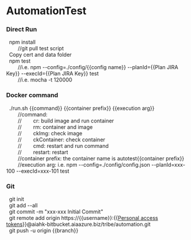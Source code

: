 # AutomationTest

### Direct Run
  &nbsp;&nbsp;npm install  
  &nbsp;&nbsp;&nbsp;&nbsp;&nbsp;&nbsp;&nbsp;&nbsp;//git pull test script  
  &nbsp;&nbsp;Copy cert and data folder  
  &nbsp;&nbsp;npm test  
  &nbsp;&nbsp;&nbsp;&nbsp;&nbsp;&nbsp;&nbsp;&nbsp;//i.e. npm --config=./config/{{config name}} --planId={{Plan JIRA Key}} --execId={{Plan JIRA Key}} test  
  &nbsp;&nbsp;&nbsp;&nbsp;&nbsp;&nbsp;&nbsp;&nbsp;//i.e. mocha -t 120000  

### Docker command
  &nbsp;&nbsp;./run.sh {{command}} {{container prefix}} {{execution arg}}  
  &nbsp;&nbsp;&nbsp;&nbsp;&nbsp;&nbsp;&nbsp;&nbsp;//command:  
  &nbsp;&nbsp;&nbsp;&nbsp;&nbsp;&nbsp;&nbsp;&nbsp;//&nbsp;&nbsp;&nbsp;&nbsp;&nbsp;&nbsp;&nbsp;&nbsp;cr: build image and run container  
  &nbsp;&nbsp;&nbsp;&nbsp;&nbsp;&nbsp;&nbsp;&nbsp;//&nbsp;&nbsp;&nbsp;&nbsp;&nbsp;&nbsp;&nbsp;&nbsp;rm: container and image  
  &nbsp;&nbsp;&nbsp;&nbsp;&nbsp;&nbsp;&nbsp;&nbsp;//&nbsp;&nbsp;&nbsp;&nbsp;&nbsp;&nbsp;&nbsp;&nbsp;ckImg: check image  
  &nbsp;&nbsp;&nbsp;&nbsp;&nbsp;&nbsp;&nbsp;&nbsp;//&nbsp;&nbsp;&nbsp;&nbsp;&nbsp;&nbsp;&nbsp;&nbsp;ckContainer: check container  
  &nbsp;&nbsp;&nbsp;&nbsp;&nbsp;&nbsp;&nbsp;&nbsp;//&nbsp;&nbsp;&nbsp;&nbsp;&nbsp;&nbsp;&nbsp;&nbsp;cmd: restart and run command  
  &nbsp;&nbsp;&nbsp;&nbsp;&nbsp;&nbsp;&nbsp;&nbsp;//&nbsp;&nbsp;&nbsp;&nbsp;&nbsp;&nbsp;&nbsp;&nbsp;restart: restart  
  &nbsp;&nbsp;&nbsp;&nbsp;&nbsp;&nbsp;&nbsp;&nbsp;//container prefix: the container name is autotest{{container prefix}}  
  &nbsp;&nbsp;&nbsp;&nbsp;&nbsp;&nbsp;&nbsp;&nbsp;//execution arg: i.e. npm --config=./config/config.json --planId=xxx-100 --execId=xxx-101 test  

### Git
  &nbsp;&nbsp;git init  
  &nbsp;&nbsp;git add --all  
  &nbsp;&nbsp;git commit -m "xxx-xxx Initial Commit"  
  &nbsp;&nbsp;git remote add origin https://{{username}}:{{[Personal access tokens](https://aiahk-bitbucket.aiaazure.biz/plugins/servlet/access-tokens/manage "Click here to setup Personal access tokens")}}@aiahk-bitbucket.aiaazure.biz/tribe/automation.git  
  &nbsp;&nbsp;git push -u origin {{branch}}